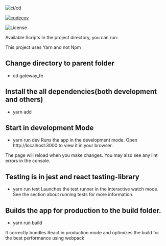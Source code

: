 ![ci/cd](https://github.com/mikel-codes/gateway-fe/actions/workflows/ci.yml/badge.svg)


[![codecov](https://codecov.io/gh/mikel-codes/gateway-fe/branch/main/graph/badge.svg)](https://codecov.io/gh/mikel-codes/gateway-fe)

![License](https://img.shields.io/github/license/mikel-codes/gateway-fe)

Available Scripts
In the project directory, you can run:

This project uses Yarn and not Npm

## Change directory to parent folder
   - cd gateway_fe

## Install the all dependencies(both development and others)
 - yarn add

## Start in development Mode
 - yarn run dev
 Runs the app in the development mode.
 Open http://localhost:3000 to view it in your browser.

 The page will reload when you make changes.
 You may also see any lint errors in the console.

## Testing is in jest and react testing-library
  - yarn run test
Launches the test runner in the interactive watch mode.
See the section about running tests for more information.


## Builds the app for production to the build folder.
 - yarn run build

It correctly bundles React in production mode and optimizes the build for the best performance using webpack
